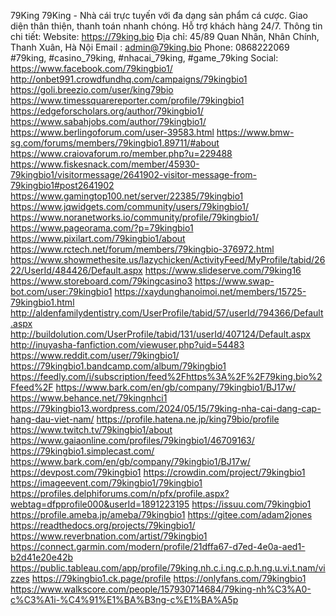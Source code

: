 79King
79King - Nhà cái trực tuyến với đa dạng sản phẩm cá cược. Giao diện thân thiện, thanh toán nhanh chóng. Hỗ trợ khách hàng 24/7.
Thông tin chi tiết:
Website: https://79king.bio
Địa chỉ: 45/89 Quan Nhân, Nhân Chính, Thanh Xuân, Hà Nội
Email : admin@79king.bio
Phone: 0868222069
#79king, #casino_79king, #nhacai_79king, #game_79king
Social: 
https://www.facebook.com/79kingbio1/ 
http://onbet991.crowdfundhq.com/campaigns/79kingbio1 
https://goli.breezio.com/user/king79bio 
https://www.timessquarereporter.com/profile/79kingbio1 
https://edgeforscholars.org/author/79kingbio1/ 
https://www.sabahjobs.com/author/79kingbio1/ 
https://www.berlingoforum.com/user-39583.html 
https://www.bmw-sg.com/forums/members/79kingbio1.89711/#about 
https://www.craiovaforum.ro/member.php?u=229488 
https://www.fiskesnack.com/member/45930-79kingbio1/visitormessage/2641902-visitor-message-from-79kingbio1#post2641902 
https://www.gamingtop100.net/server/22385/79kingbio1 
https://www.jqwidgets.com/community/users/79kingbio1/ 
https://www.noranetworks.io/community/profile/79kingbio1/ 
https://www.pageorama.com/?p=79kingbio1 
https://www.pixilart.com/79kingbio1/about 
https://www.rctech.net/forum/members/79kingbio-376972.html 
https://www.showmethesite.us/lazychicken/ActivityFeed/MyProfile/tabid/2622/UserId/484426/Default.aspx 
https://www.slideserve.com/79king16 
https://www.storeboard.com/79kingcasino3 
https://www.swap-bot.com/user:79kingbio1 
https://xaydunghanoimoi.net/members/15725-79kingbio1.html 
http://aldenfamilydentistry.com/UserProfile/tabid/57/userId/794366/Default.aspx 
http://buildolution.com/UserProfile/tabid/131/userId/407124/Default.aspx 
http://inuyasha-fanfiction.com/viewuser.php?uid=54483 
https://www.reddit.com/user/79kingbio1/ 
https://79kingbio1.bandcamp.com/album/79kingbio1 
https://feedly.com/i/subscription/feed%2Fhttps%3A%2F%2F79king.bio%2Ffeed%2F 
https://www.bark.com/en/gb/company/79kingbio1/BJ17w/ 
https://www.behance.net/79kingnhci1 
https://79kingbio13.wordpress.com/2024/05/15/79king-nha-cai-dang-cap-hang-dau-viet-nam/ 
https://profile.hatena.ne.jp/king79bio/profile 
https://www.twitch.tv/79kingbio1/about 
https://www.gaiaonline.com/profiles/79kingbio1/46709163/ 
https://79kingbio1.simplecast.com/ 
https://www.bark.com/en/gb/company/79kingbio1/BJ17w/ 
https://devpost.com/79kingbio1 
https://crowdin.com/project/79kingbio1 
https://imageevent.com/79kingbio1/79kingbio1 
https://profiles.delphiforums.com/n/pfx/profile.aspx?webtag=dfpprofile000&userId=1891223195 
https://issuu.com/79kingbio1 
https://profile.ameba.jp/ameba/79kingbio1 
https://gitee.com/adam2jones 
https://readthedocs.org/projects/79kingbio1/ 
https://www.reverbnation.com/artist/79kingbio1 
https://connect.garmin.com/modern/profile/21dffa67-d7ed-4e0a-aed1-b2d41e20e42b 
https://public.tableau.com/app/profile/79king.nh.c.i.ng.c.p.h.ng.u.vi.t.nam/vizzes 
https://79kingbio1.ck.page/profile 
https://onlyfans.com/79kingbio1 
https://www.walkscore.com/people/157930714684/79king-nh%C3%A0-c%C3%A1i-%C4%91%E1%BA%B3ng-c%E1%BA%A5p 




